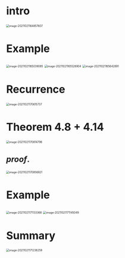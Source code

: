 # intro

<img src="D:\dev\AllNote\.mdnote\assets\image-20211021164857607.png" alt="image-20211021164857607" style="zoom:50%;" />

# Example

<img src="D:\dev\AllNote\.mdnote\assets\image-20211021165039085.png" alt="image-20211021165039085" style="zoom:50%;" />

<img src="D:\dev\AllNote\.mdnote\assets\image-20211021165528904.png" alt="image-20211021165528904" style="zoom:50%;" />

<img src="D:\dev\AllNote\.mdnote\assets\image-20211021165642891.png" alt="image-20211021165642891" style="zoom:50%;" />

# Recurrence

<img src="D:\dev\AllNote\.mdnote\assets\image-20211021170615737.png" alt="image-20211021170615737" style="zoom:50%;" />

# Theorem 4.8 + 4.14

<img src="D:\dev\AllNote\.mdnote\assets\image-20211021170814796.png" alt="image-20211021170814796" style="zoom:50%;" />

## $proof.$

<img src="D:\dev\AllNote\.mdnote\assets\image-20211021170856921.png" alt="image-20211021170856921" style="zoom:50%;" />

# Example

<img src="D:\dev\AllNote\.mdnote\assets\image-20211021171133368.png" alt="image-20211021171133368" style="zoom:50%;" />

<img src="D:\dev\AllNote\.mdnote\assets\image-20211021171145049.png" alt="image-20211021171145049" style="zoom:50%;" />

# Summary

<img src="D:\dev\AllNote\.mdnote\assets\image-20211021171238259.png" alt="image-20211021171238259" style="zoom:50%;" />